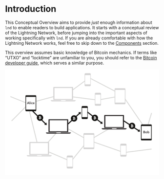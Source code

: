 # Introduction

This Conceptual Overview aims to provide _just_ enough information about `lnd` to enable readers to build applications. It starts with a conceptual review of the Lightning Network, before jumping into the important aspects of working specifically with `lnd`. If you are already comfortable with how the Lightning Network works, feel free to skip down to the [Components](components.md) section.

This overview assumes basic knowledge of Bitcoin mechanics. If terms like “UTXO” and “locktime” are unfamiliar to you, you should refer to the [Bitcoin developer guide](https://bitcoin.org/en/developer-guide), which serves a similar purpose.

![](../.gitbook/assets/image.png)

